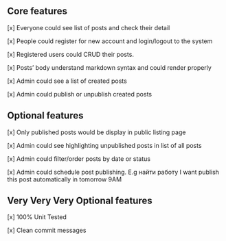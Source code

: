 
## Core features

[x] Everyone could see list of posts and check their detail

[x] People could register for new account and login/logout to the system

[x] Registered users could CRUD their posts.

[x] Posts’ body understand markdown syntax and could render properly

[x] Admin could see a list of created posts

[x] Admin could publish or unpublish created posts

## Optional features

[x] Only published posts would be display in public listing page

[x] Admin could see highlighting unpublished posts in list of all posts

[x] Admin could filter/order posts by date or status

[x] Admin could schedule post publishing. E.g найти работу I want publish this post automatically in tomorrow 9AM


## Very Very Very Optional features

[x] 100% Unit Tested

[x] Clean commit messages
